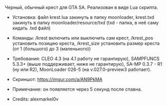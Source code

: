 Черный, обычный крест для GTA SA. Реализован в виде Lua скрипта.

- Установка: файл krest.lua закинуть в папку moonloader, krest.txd закинуть в папку moonloader/resource/txd (txd - папка, в неё саму кидать .txd файл)

- Команды: /krest включить или выключить сам крест, /krest_pos установить позицию креста, /krest_size установить размер креста (от 1 (большого) до 3 (маленького))

- Требования: CLEO 4.3 (на 4.1 работу не гарантирую), SAMPFUNCS 5.3.3+ (выше поддерживает, ниже не гарантирую), SA-MP 0.3.7 - R1 (ну или R2), MoonLoader 026-5 (на v.027.0-preview3 работает).

- Скриншот: https://imgur.com/a/AN9PkMA

- Примечание: он появляется через 5 секунд после спавна.

- Credits: alexmarkel0v

